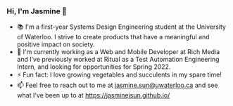 ### Hi, I'm Jasmine 👋
- 📚 I'm a first-year Systems Design Engineering student at the University of Waterloo. I strive to create products that have a meaningful and positive impact on society.
- 💼 I'm currently working as a Web and Mobile Developer at Rich Media and I’ve previously worked at Ritual as a Test Automation Engineering Intern, and looking for opportunities for Spring 2022.
- ⚡ Fun fact: I love growing vegetables and succulents in my spare time!
- 📫 Feel free to reach out to me at jasmine.sun@uwaterloo.ca and see what I've been up to at https://jasminejsun.github.io/

